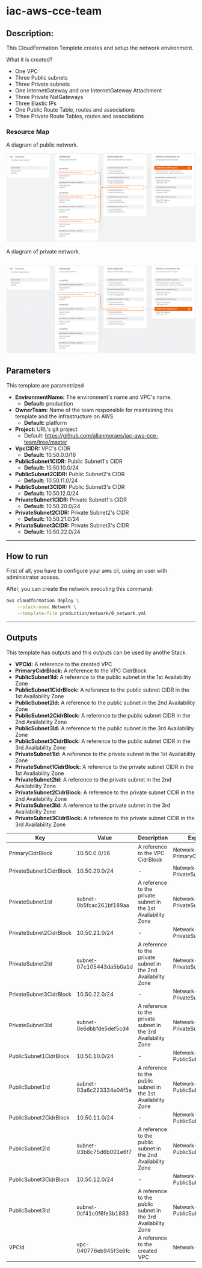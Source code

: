 # iac-aws-cce-team

## Description:

This CloudFormation Templete creates and setup the network environment. 

What it is created?

- One VPC
- Three Public subnets
- Three Private subnets
- One InternetGateway and one InternetGateway Attachment
- Three Private NatGateways
- Three Elastic IPs
- One Public Route Table, routes and associations
- Trhee Private Route Tables, routes and associations

### Resource Map

A diagram of public network.

![Public Network](./docs/images/public_network.png)


A diagram of private network.

![Private Network](./docs/images/private_networks.gif)
---
## Parameters

This template are parametrized

 - **EnvironmentName:** The environment's name and VPC's name.
    - **Default:** production
 - **OwnerTeam:** Name of the team responsible for maintaining this template and the infrastructure on AWS
    - **Default:** platform
 - **Project:** URL's git project
    - Default: https://github.com/allanmoraes/iac-aws-cce-team/tree/master
 - **VpcCIDR:** VPC's CIDR
    - **Default:** 10.50.0.0/16
 - **PublicSubnet1CIDR:** Public Subnet1's CIDR
    - **Default:** 10.50.10.0/24
 - **PublicSubnet2CIDR:** Public Subnet2's CIDR
    - **Default:** 10.50.11.0/24
 - **PublicSubnet3CIDR:** Public Subnet3's CIDR
    - **Default:** 10.50.12.0/24
 - **PrivateSubnet1CIDR:** Private Subnet1's CIDR
    - **Default:** 10.50.20.0/24
 - **PrivateSubnet2CIDR:** Private Subnet2's CIDR
    - **Default:** 10.50.21.0/24
 - **PrivateSubnet3CIDR:** Private Subnet3's CIDR
    - **Default:** 10.50.22.0/24
---

## How to run
First of all, you have to configure your aws cli, using an user with administrator access.

After, you can create the network executing this command:

```bash
aws cloudformation deploy \
    --stack-name Network \
    --template-file production/network/0_network.yml
```
---

## Outputs

This template has outputs and this outputs can be used by anothe Stack.

 - **VPCId:** A reference to the created VPC
 - **PrimaryCidrBlock:** A reference to the VPC CidrBlock
 - **PublicSubnet1Id:** A reference to the public subnet in the 1st Availability Zone
 - **PublicSubnet1CidrBlock:** A reference to the public subnet CIDR in the 1st Availability Zone
 - **PublicSubnet2Id:** A reference to the public subnet in the 2nd Availability Zone
 - **PublicSubnet2CidrBlock:** A reference to the public subnet CIDR in the 2nd Availability Zone
 - **PublicSubnet3Id:** A reference to the public subnet in the 3rd Availability Zone
 - **PublicSubnet3CidrBlock:** A reference to the public subnet CIDR in the 3rd Availability Zone
 - **PrivateSubnet1Id:** A reference to the private subnet in the 1st Availability Zone
 - **PrivateSubnet1CidrBlock:** A reference to the private subnet CIDR in the 1st Availability Zone
 - **PrivateSubnet2Id:** A reference to the private subnet in the 2nd Availability Zone
 - **PrivateSubnet2CidrBlock:** A reference to the private subnet CIDR in the 2nd Availability Zone
 - **PrivateSubnet3Id:** A reference to the private subnet in the 3rd Availability Zone
 - **PrivateSubnet3CidrBlock:** A reference to the private subnet CIDR in the 3rd Availability Zone

| Key                     | Value                                                                      | Description                                                    | Export name                     |
|-------------------------|----------------------------------------------------------------------------|----------------------------------------------------------------|---------------------------------|
| PrimaryCidrBlock        | 10.50.0.0/16                                                               | A reference to the VPC CidrBlock                               | Network-PrimaryCidrBlock        |
| PrivateSubnet1CidrBlock | 10.50.20.0/24                                                              | -                                                              | Network-PrivateSubnet1CidrBlock |
| PrivateSubnet1Id        | subnet-0b5fcac261bf189aa                                                   | A reference to the private subnet in the 1st Availability Zone | Network-PrivateSubnet1Id        |
| PrivateSubnet2CidrBlock | 10.50.21.0/24                                                              | -                                                              | Network-PrivateSubnet2CidrBlock |
| PrivateSubnet2Id        | subnet-07c105443da5b0a1d                                                   | A reference to the private subnet in the 2nd Availability Zone | Network-PrivateSubnet2Id        |
| PrivateSubnet3CidrBlock | 10.50.22.0/24                                                              | -                                                              | Network-PrivateSubnet3CidrBlock |
| PrivateSubnet3Id        | subnet-0e6dbbfde5def5cd4                                                   | A reference to the private subnet in the 3rd Availability Zone | Network-PrivateSubnet3Id        |
| PublicSubnet1CidrBlock  | 10.50.10.0/24                                                              | -                                                              | Network-PublicSubnet1CidrBlock  |
| PublicSubnet1Id         | subnet-03a6c223334e04f5a                                                   | A reference to the public subnet in the 1st Availability Zone  | Network-PublicSubnet1Id         |
| PublicSubnet2CidrBlock  | 10.50.11.0/24                                                              | -                                                              | Network-PublicSubnet2CidrBlock  |
| PublicSubnet2Id         | subnet-03b8c75d6b001e6f7                                                   | A reference to the public subnet in the 2nd Availability Zone  | Network-PublicSubnet2Id         |
| PublicSubnet3CidrBlock  | 10.50.12.0/24                                                              | -                                                              | Network-PublicSubnet3CidrBlock  |
| PublicSubnet3Id         | subnet-0cf41c0f6fe3b1883                                                   | A reference to the public subnet in the 3rd Availability Zone  | Network-PublicSubnet3Id         |
| VPCId                   | vpc-040776eb945f3e6fc                                                      | A reference to the created VPC                                 | Network-VPCId                   |

